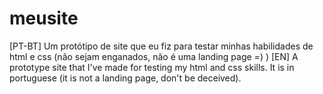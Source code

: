 # meusite
[PT-BT] Um protótipo de site que eu fiz para testar minhas habilidades de html e css (não sejam enganados, não é uma landing page =) )
[EN] A prototype site that I've made for testing my html and css skills. It is in portuguese (it is not a landing page, don't be deceived).
